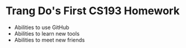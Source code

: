 # Trang Do's First CS193 Homework

- Abilities to use GitHub
- Abilities to learn new tools
- Abilities to meet new friends
